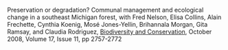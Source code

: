 Preservation or degradation? Communal management and ecological change in a southeast Michigan forest, with Fred Nelson, Elisa Collins, Alain Frechette, Cynthia Koenig, Mosé Jones-Yellin, Brihannala Morgan, Gita Ramsay, and Claudia Rodriguez, <u>Biodiversity and Conservation</u>, October 2008, Volume 17, Issue 11, pp 2757-2772
